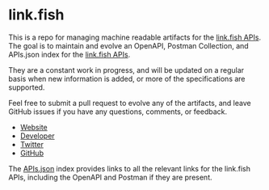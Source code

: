 # link.fishThis is a repo for managing machine readable artifacts for the [link.fish APIs](http://link.fish). The goal is to maintain and evolve an OpenAPI, Postman Collection, and APIs.json index for the [link.fish APIs](http://link.fish).They are a constant work in progress, and will be updated on a regular basis when new information is added, or more of the specifications are supported.Feel free to submit a pull request to evolve any of the artifacts, and leave GitHub issues if you have any questions, comments, or feedback.- [Website](http://link.fish)- [Developer](http://link.fish)- [Twitter](https://twitter.com/linkfish_)- [GitHub](https://github.com/link-fish)The [APIs.json](https://github.com/api-evangelist/link-fish/blob/master/apis.json) index provides links to all the relevant links for the link.fish APIs, including the OpenAPI and Postman if they are present.